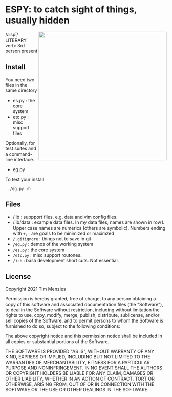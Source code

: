 # ESPY: to catch sight of things, usually hidden

<img src="https://static.wikia.nocookie.net/yokaiwatch/images/5/57/Espy2.png/revision/latest?cb=20190126013052"
 align=right width=400>

/əˈspī/ LITERARY verb: 3rd person present

## Install

You need two files in the same directory

- es.py : the core system
- etc.py : misc support files

Optionally, for test suites and a command-line interface.

- eg.py

To test your install

     ./eg.py -h

## Files

- /lib : suppport files. e.g. data and vim config files.
- /lib/data : example data files. In my data files, names are
  shown in row1. Upper case names are numerics (others are symbolic).
  Numbers ending with `+,-` are goals to be minimized or maximzed
- `/.gitignore` :  things not to save in git
- `/eg.py` : demos of the working system
- `/es.py` : the core system
- `/etc.py` : misc support routones. 
- `/ish` : bash development short cuts. Not essential.

## License

Copyright 2021 Tim Menzies

Permission is hereby granted, free of charge, to any person obtaining a copy of this software and associated documentation files (the "Software"), to deal in the Software without restriction, including without limitation the rights to use, copy, modify, merge, publish, distribute, sublicense, and/or sell copies of the Software, and to permit persons to whom the Software is furnished to do so, subject to the following conditions:

The above copyright notice and this permission notice shall be included in all copies or substantial portions of the Software.

THE SOFTWARE IS PROVIDED "AS IS", WITHOUT WARRANTY OF ANY KIND, EXPRESS OR IMPLIED, INCLUDING BUT NOT LIMITED TO THE WARRANTIES OF MERCHANTABILITY, FITNESS FOR A PARTICULAR PURPOSE AND NONINFRINGEMENT. IN NO EVENT SHALL THE AUTHORS OR COPYRIGHT HOLDERS BE LIABLE FOR ANY CLAIM, DAMAGES OR OTHER LIABILITY, WHETHER IN AN ACTION OF CONTRACT, TORT OR OTHERWISE, ARISING FROM, OUT OF OR IN CONNECTION WITH THE SOFTWARE OR THE USE OR OTHER DEALINGS IN THE SOFTWARE.
